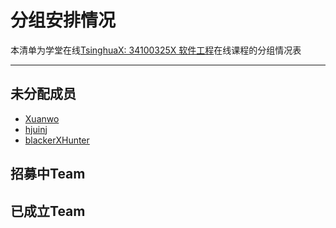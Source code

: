 # 分组安排情况
本清单为学堂在线[TsinghuaX: 34100325X 软件工程](https://www.xuetangx.com/courses/TsinghuaX/34100325X/2015_T1/info)在线课程的分组情况表

---

## 未分配成员
- [Xuanwo](https://github.com/Xuanwo)
- [hjuinj](https://github.com/hjuinj)
- [blackerXHunter](https://github.com/blackerXHunter)

## 招募中Team

## 已成立Team
